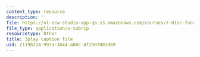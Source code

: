 ```yaml
---
content_type: resource
description: ''
file: https://ol-ocw-studio-app-qa.s3.amazonaws.com/courses/7-01sc-fundamentals-of-biology-fall-2011/c119b22499733b44a00c4f2907001d69_1eGsdK1fPLM.srt
file_type: application/x-subrip
resourcetype: Other
title: 3play caption file
uid: c119b224-9973-3b44-a00c-4f2907001d69
---
```

